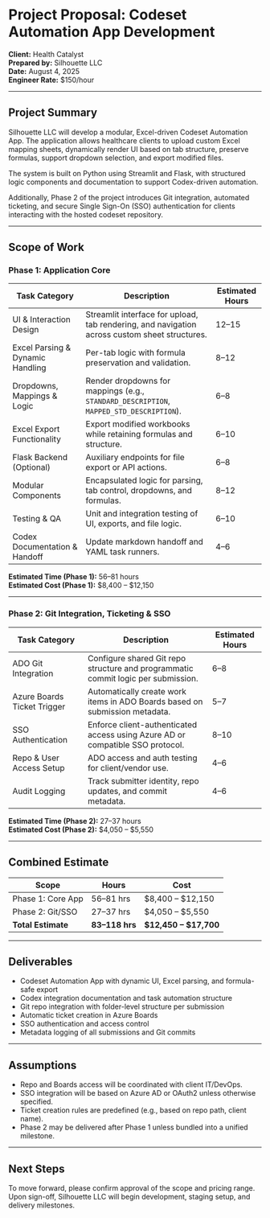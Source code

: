 # Project Proposal: Codeset Automation App Development

**Client:** Health Catalyst  
**Prepared by:** Silhouette LLC  
**Date:** August 4, 2025  
**Engineer Rate:** $150/hour

---

## Project Summary

Silhouette LLC will develop a modular, Excel-driven Codeset Automation App. The application allows healthcare clients to upload custom Excel mapping sheets, dynamically render UI based on tab structure, preserve formulas, support dropdown selection, and export modified files.

The system is built on Python using Streamlit and Flask, with structured logic components and documentation to support Codex-driven automation.

Additionally, Phase 2 of the project introduces Git integration, automated ticketing, and secure Single Sign-On (SSO) authentication for clients interacting with the hosted codeset repository.

---

## Scope of Work

### Phase 1: Application Core

| Task Category | Description | Estimated Hours |
|---------------|-------------|-----------------|
| UI & Interaction Design | Streamlit interface for upload, tab rendering, and navigation across custom sheet structures. | 12–15 |
| Excel Parsing & Dynamic Handling | Per-tab logic with formula preservation and validation. | 8–12 |
| Dropdowns, Mappings & Logic | Render dropdowns for mappings (e.g., `STANDARD_DESCRIPTION`, `MAPPED_STD_DESCRIPTION`). | 6–8 |
| Excel Export Functionality | Export modified workbooks while retaining formulas and structure. | 6–10 |
| Flask Backend (Optional) | Auxiliary endpoints for file export or API actions. | 6–8 |
| Modular Components | Encapsulated logic for parsing, tab control, dropdowns, and formulas. | 8–12 |
| Testing & QA | Unit and integration testing of UI, exports, and file logic. | 6–10 |
| Codex Documentation & Handoff | Update markdown handoff and YAML task runners. | 4–6 |

**Estimated Time (Phase 1):** 56–81 hours  
**Estimated Cost (Phase 1):** $8,400 – $12,150

---

### Phase 2: Git Integration, Ticketing & SSO

| Task Category | Description | Estimated Hours |
|---------------|-------------|-----------------|
| ADO Git Integration | Configure shared Git repo structure and programmatic commit logic per submission. | 6–8 |
| Azure Boards Ticket Trigger | Automatically create work items in ADO Boards based on submission metadata. | 5–7 |
| SSO Authentication | Enforce client-authenticated access using Azure AD or compatible SSO protocol. | 8–10 |
| Repo & User Access Setup | ADO access and auth testing for client/vendor use. | 4–6 |
| Audit Logging | Track submitter identity, repo updates, and commit metadata. | 4–6 |

**Estimated Time (Phase 2):** 27–37 hours  
**Estimated Cost (Phase 2):** $4,050 – $5,550

---

## Combined Estimate

| Scope | Hours | Cost |
|-------|--------|------|
| Phase 1: Core App | 56–81 hrs | $8,400 – $12,150 |
| Phase 2: Git/SSO | 27–37 hrs | $4,050 – $5,550 |
| **Total Estimate** | **83–118 hrs** | **$12,450 – $17,700** |

---

## Deliverables

- Codeset Automation App with dynamic UI, Excel parsing, and formula-safe export
- Codex integration documentation and task automation structure
- Git repo integration with folder-level structure per submission
- Automatic ticket creation in Azure Boards
- SSO authentication and access control
- Metadata logging of all submissions and Git commits

---

## Assumptions

- Repo and Boards access will be coordinated with client IT/DevOps.
- SSO integration will be based on Azure AD or OAuth2 unless otherwise specified.
- Ticket creation rules are predefined (e.g., based on repo path, client name).
- Phase 2 may be delivered after Phase 1 unless bundled into a unified milestone.

---

## Next Steps

To move forward, please confirm approval of the scope and pricing range. Upon sign-off, Silhouette LLC will begin development, staging setup, and delivery milestones.
